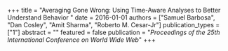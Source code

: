 +++
title = "Averaging Gone Wrong: Using Time-Aware Analyses to Better Understand Behavior "
date = 2016-01-01
authors = ["Samuel Barbosa", "Dan Cosley", "Amit Sharma", "Roberto M. Cesar-Jr"]
publication_types = ["1"]
abstract = ""
featured = false
publication = "*Proceedings of the 25th International Conference on World Wide Web*"
+++


